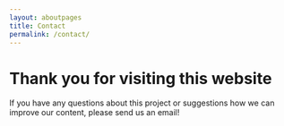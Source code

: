 ```yaml
---
layout: aboutpages
title: Contact
permalink: /contact/
---
```


<h1> Thank you for visiting this website </h1>
If you have any questions about this project or suggestions how we can improve our content, please send us an email!